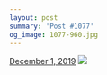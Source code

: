 ```yaml
---
layout: post
summary: 'Post #1077'
og_image: 1077-960.jpg
---
```


<p>
  <time>
    <a href="/1077">December 1, 2019</a>
  </time>
  <a href="/1077">
    <img src="{{ site.assets_url }}/1077-480.jpg" srcset="{{ site.assets_url }}/1077-240.jpg 240w, {{ site.assets_url }}/1077-480.jpg 480w, {{ site.assets_url }}/1077-720.jpg 720w, {{ site.assets_url }}/1077-960.jpg 960w" sizes="(min-width: 700px) 50vw, calc(100vw - 2rem)" />
  </a>
</p>
